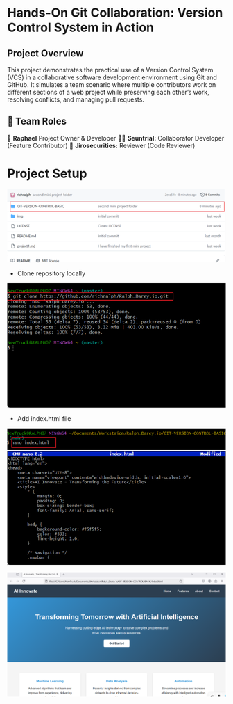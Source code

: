 # Hands-On Git Collaboration: Version Control System in Action

## Project Overview

This project demonstrates the practical use of a Version Control System (VCS) in a collaborative software development environment using Git and GitHub. It simulates a team scenario where multiple contributors work on different sections of a web project while preserving each other’s work, resolving conflicts, and managing pull requests.

## 👥 Team Roles

👤 **Raphael** Project Owner & Developer
👨‍💻 **Seuntrial:** Collaborator Developer (Feature Contributor)
👀 **Jirosecurities:** Reviewer (Code Reviewer)

# Project Setup

![new repository](./img/01.create-repo.png)
- Clone repository locally

![clone commad](./img/02.clone.png)

- Add index.html file

![index.html](./img/nano.png)
![hmtl](./img/html.png)

![web browser](./img/web-brower.png)





